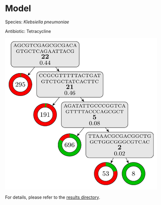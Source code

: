 
# Model

Species: *Klebsiella pneumoniae*

Antibiotic: Tetracycline

<img src="./model.png" width=500 height=500 />

For details, please refer to the [results directory](../../../../../results/cart_b/klebsiella%20pneumoniae/tetracycline/repeat_3/).

